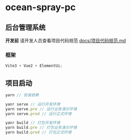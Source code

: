 # ocean-spray-pc

## 后台管理系统

**开发前** 请开发人员查看项目代码规范 [docs/项目代码规范.md](./docs/项目代码规范.md)

### 框架

```js
Vite3 + Vue2 + ElementUi;
```

## 项目启动

```js
yarn // 安装依赖

yanr serve // 运行开发环境
yarn serve.pre // 运行业务演示环境
yarn serve.prod // 运行正式环境

yanr build // 打包开发环境
yarn build.pre // 打包业务演示环境
yarn build.prod // 打包正式环境
```

